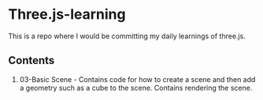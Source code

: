 # Three.js-learning
This is a repo where I would be committing my daily learnings of three.js.

## Contents
1. 03-Basic Scene - Contains code for how to create a scene and then add a geometry such as a cube to the scene. Contains rendering the scene.
